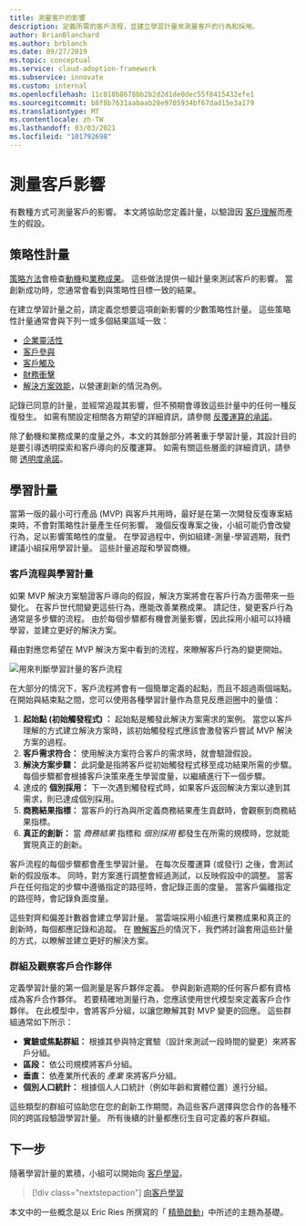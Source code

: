 ```yaml
---
title: 測量客戶的影響
description: 定義所需的客戶流程，並建立學習計量來測量客戶的行為和採用。
author: BrianBlanchard
ms.author: brblanch
ms.date: 09/27/2019
ms.topic: conceptual
ms.service: cloud-adoption-framework
ms.subservice: innovate
ms.custom: internal
ms.openlocfilehash: 11c018b8678bb2b2d2d1de0dec55f8415432efe1
ms.sourcegitcommit: b8f8b7631aabaab28e9705934bf67dad15e3a179
ms.translationtype: MT
ms.contentlocale: zh-TW
ms.lasthandoff: 03/03/2021
ms.locfileid: "101792698"
---
```

# <a name="measure-for-customer-impact"></a>測量客戶影響

有數種方式可測量客戶的影響。 本文將協助您定義計量，以驗證因 [客戶理解](./build.md)而產生的假設。

## <a name="strategic-metrics"></a>策略性計量

[策略方法](../../strategy/index.md)會檢查[動機](../../strategy/motivations.md)和[業務成果](../../strategy/business-outcomes/index.md)。 這些做法提供一組計量來測試客戶的影響。 當創新成功時，您通常會看到與策略性目標一致的結果。

在建立學習計量之前，請定義您想要這項創新影響的少數策略性計量。 這些策略性計量通常會與下列一或多個結果區域一致：

- [企業靈活性](../../strategy/business-outcomes/agility-outcomes.md)
- [客戶參與](../../strategy/business-outcomes/engagement-outcomes.md)
- [客戶觸及](../../strategy/business-outcomes/reach-outcomes.md)
- [財務衝擊](../../strategy/business-outcomes/fiscal-outcomes.md)
- [解決方案效能](../../strategy/business-outcomes/fiscal-outcomes.md)，以營運創新的情況為例。

記錄已同意的計量，並經常追蹤其影響，但不預期會導致這些計量中的任何一種反復發生。 如需有關設定相關各方期望的詳細資訊，請參閱 [反覆運算的承諾](./index.md#commitment-to-iteration)。

除了動機和業務成果的度量之外，本文的其餘部分將著重于學習計量，其設計目的是要引導透明探索和客戶導向的反覆運算。 如需有關這些層面的詳細資訊，請參閱 [透明度承諾](./index.md#commitment-to-transparency)。

## <a name="learning-metrics"></a>學習計量

當第一版的最小可行產品 (MVP) 與客戶共用時，最好是在第一次開發反復專案結束時，不會對策略性計量產生任何影響。 幾個反復專案之後，小組可能仍會改變行為，足以影響策略性的度量。 在學習過程中，例如組建-測量-學習週期，我們建議小組採用學習計量。 這些計量追蹤和學習商機。

### <a name="customer-flow-and-learning-metrics"></a>客戶流程與學習計量

如果 MVP 解決方案驗證客戶導向的假設，解決方案將會在客戶行為方面帶來一些變化。 在客戶世代間變更這些行為，應能改善業務成果。 請記住，變更客戶行為通常是多步驟的流程。 由於每個步驟都有機會測量影響，因此採用小組可以持續學習，並建立更好的解決方案。

藉由對應您希望在 MVP 解決方案中看到的流程，來瞭解客戶行為的變更開始。

![用來判斷學習計量的客戶流程](../../_images/innovate/customer-flow-learning-metrics.png)

在大部分的情況下，客戶流程將會有一個簡單定義的起點，而且不超過兩個端點。 在開始與結束點之間，您可以使用各種學習計量作為意見反應迴圈中的量值：

1. **起始點 (初始觸發程式) ：** 起始點是觸發此解決方案需求的案例。 當您以客戶理解的方式建立解決方案時，該初始觸發程式應該會激發客戶嘗試 MVP 解決方案的過程。
2. **客戶需求符合：** 使用解決方案符合客戶的需求時，就會驗證假設。
3. **解決方案步驟：** 此詞彙是指將客戶從初始觸發程式移至成功結果所需的步驟。 每個步驟都會根據客戶決策來產生學習度量，以繼續進行下一個步驟。
4. 達成的 **個別採用：** 下一次遇到觸發程式時，如果客戶返回解決方案以達到其需求，則已達成個別採用。
5. **商務結果指標：** 當客戶的行為與所定義商務結果產生貢獻時，會觀察到商務結果指標。
6. **真正的創新：** 當 *商務結果* 指標和 *個別採用* 都發生在所需的規模時，您就能實現真正的創新。

客戶流程的每個步驟都會產生學習計量。 在每次反覆運算 (或發行) 之後，會測試新的假設版本。 同時，對方案進行調整會經過測試，以反映假設中的調整。 當客戶在任何指定的步驟中遵循指定的路徑時，會記錄正面的度量。 當客戶偏離指定的路徑時，會記錄負面度量。

這些對齊和偏差計數器會建立學習計量。 當雲端採用小組進行業務成果和真正的創新時，每個都應記錄和追蹤。 在 [瞭解客戶](./learn.md)的情況下，我們將討論套用這些計量的方式，以瞭解並建立更好的解決方案。

### <a name="group-and-observe-customer-partners"></a>群組及觀察客戶合作夥伴

定義學習計量的第一個測量是客戶夥伴定義。 參與創新週期的任何客戶都有資格成為客戶合作夥伴。 若要精確地測量行為，您應該使用世代模型來定義客戶合作夥伴。 在此模型中，會將客戶分組，以讓您瞭解其對 MVP 變更的回應。 這些群組通常如下所示：

- **實驗或焦點群組：** 根據其參與特定實驗（設計來測試一段時間的變更）來將客戶分組。
- **區段：** 依公司規模將客戶分組。
- **垂直：** 依產業所代表的 *產業* 來將客戶分組。
- **個別人口統計：** 根據個人人口統計（例如年齡和實體位置）進行分組。

這些類型的群組可協助您在您的創新工作期間，為這些客戶選擇與您合作的各種不同的跨區段驗證學習計量。 所有後續的計量都應衍生自可定義的客戶群組。

## <a name="next-steps"></a>下一步

隨著學習計量的累積，小組可以開始向 [客戶學習](./learn.md)。

> [!div class="nextstepaction"]
> [向客戶學習](./learn.md)

本文中的一些概念是以 Eric Ries 所撰寫的「 [精簡啟動](http://theleanstartup.com/book)」中所述的主題為基礎。
